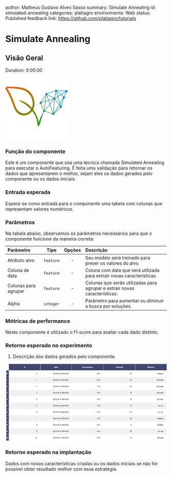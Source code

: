author: Matheus Gustavo Alves Sasso
summary: Simulate Annealing
id: simulated-annealing
categories: platiagro
environments: Web
status: Published
feedback link: https://github.com/platiagro/tutorials

# Simulate Annealing

## Visão Geral
Duration: 0:05:00

![Logotipo da PlatIAgro: possui o desenho de duas folhas verdes, uma delas é formada por linhas e pontos, como um gráfico estatístico](img/logo.png)

### Função do componente

Este é um componente que usa uma técnica chamada Simulated Annealing para executar o AutoFeaturing. É feita uma validação para retornar os dados que apresentarem o melhor, sejam eles os dados gerados pelo componente ou os dados iniciais.

### Entrada esperada

Espera-se como entrada para o componente uma tabela com colunas que representam valores numéricos.

### Parâmetros

Na tabela abaixo, observamos os parâmetros necessários para que o componente funcione da maneira correta:

| Parâmetro     | Tipo     | Opções        | Descrição                                           |
|:-------------|:--------:|:-------------:|:-----------------------------------------------------|
| Atributo alvo     | `feature` | - | Seu modelo será treinado para prever os valores do alvo. |
| Coluna de data  | `feature` | - | Coluna com data que será utilizada para extrair novas características.|
| Colunas para agrupar  | `feature` | - | Colunas que serão utilizadas para agrupar e extrair novas características.|
| Alpha  | `integer` | - | Parâmetro para aumentar ou diminuir a busca por soluções.|


### Métricas de performance

Neste componente é utilizado o f1-score para avaliar cada dado distinto.

### Retorno esperado no experimento

1. Descrição dos dados gerados pelo componente.

![Tabela dos Dados](img/table.png)


### Retorno esperado na implantação

Dados com novas características criadas ou os dados iniciais se não for possível obter resultado melhor com essa estratégia.
